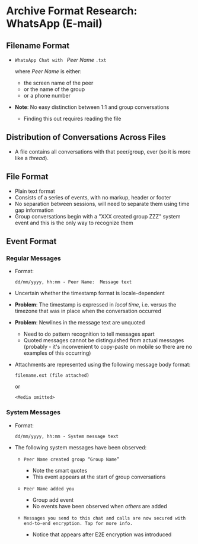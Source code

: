 Archive Format Research: WhatsApp (E-mail)
==========================================


Filename Format
---------------

- `WhatsApp Chat with ` *Peer Name* `.txt`
  
  where *Peer Name* is either:

  - the screen name of the peer
  - or the name of the group
  - or a phone number

- **Note**: No easy distinction between 1:1 and group conversations
  - Finding this out requires reading the file


Distribution of Conversations Across Files
------------------------------------------

- A file contains all conversations with that peer/group, ever (so it is more like a *thread*).


File Format
-----------

- Plain text format
- Consists of a series of events, with no markup, header or footer
- No separation between sessions, will need to separate them using time gap information
- Group conversations begin with a "XXX created group ZZZ" system event and this is the only way to recognize them


Event Format
------------

### Regular Messages ###

- Format:

  `dd/mm/yyyy, hh:mm - Peer Name:  Message text`
  
- Uncertain whether the timestamp format is locale-dependent
- **Problem**: The timestamp is expressed in *local time*, i.e. versus the timezone that was in place when the conversation occurred
- **Problem**: Newlines in the message text are unquoted
  - Need to do pattern recognition to tell messages apart
  - Quoted messages cannot be distinguished from actual messages (probably - it's inconvenient to copy-paste on mobile so there are no examples of this occurring)

- Attachments are represented using the following message body format:

  `filename.ext (file attached)`
  
  or
  
  `<Media omitted>`


### System Messages ###

- Format:

  `dd/mm/yyyy, hh:mm - System message text`

- The following system messages have been observed:

  - `Peer Name created group “Group Name”`
    - Note the smart quotes
    - This event appears at the start of group conversations
  
  - `Peer Name added you`
    - Group add event
    - No events have been observed when *others* are added

  - `Messages you send to this chat and calls are now secured with end-to-end encryption. Tap for more info.`
    - Notice that appears after E2E encryption was introduced
